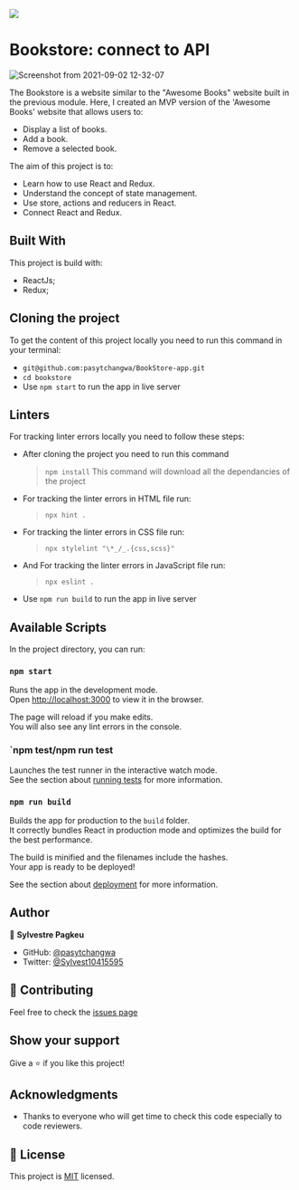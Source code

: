 ![](https://img.shields.io/badge/Microverse-blueviolet)

# Bookstore: connect to API

![Screenshot from 2021-09-02 12-32-07](https://user-images.githubusercontent.com/64914462/131820361-d7c56304-065a-443a-b94f-f4d6c8e92933.png)

The Bookstore is a website similar to the "Awesome Books" website built in the previous module. Here, I created an MVP version of the 'Awesome Books' website that allows users to:

- Display a list of books.
- Add a book.
- Remove a selected book.

The aim of this project is to:
- Learn how to use React and Redux.
- Understand the concept of state management.
- Use store, actions and reducers in React.
- Connect React and Redux.

## Built With

This project is build with:

- ReactJs;
- Redux;

## Cloning the project

To get the content of this project locally you need to run this command in your terminal:

- `git@github.com:pasytchangwa/BookStore-app.git`
- `cd bookstore`
- Use `npm start` to run the app in live server

## Linters

For tracking linter errors locally you need to follow these steps:

- After cloning the project you need to run this command

  > `npm install`
  > This command will download all the dependancies of the project

- For tracking the linter errors in HTML file run:

  > `npx hint .`

- For tracking the linter errors in CSS file run:

  > `npx stylelint "\*_/_.{css,scss}"`

- And For tracking the linter errors in JavaScript file run:

  > `npx eslint .`

- Use `npm run build` to run the app in live server

## Available Scripts

In the project directory, you can run:

### `npm start`

Runs the app in the development mode.\
Open [http://localhost:3000](http://localhost:3000) to view it in the browser.

The page will reload if you make edits.\
You will also see any lint errors in the console.

### `npm test/npm run test

Launches the test runner in the interactive watch mode.\
See the section about [running tests](https://facebook.github.io/create-react-app/docs/running-tests) for more information.

### `npm run build`

Builds the app for production to the `build` folder.\
It correctly bundles React in production mode and optimizes the build for the best performance.

The build is minified and the filenames include the hashes.\
Your app is ready to be deployed!

See the section about [deployment](https://facebook.github.io/create-react-app/docs/deployment) for more information.

## Author

👤 **Sylvestre Pagkeu**

- GitHub: [@pasytchangwa](https://github.com/pasytchangwa)
- Twitter: [@Sylvest10415595](https://twitter.com/Sylvest10415595)

## :handshake: Contributing

Feel free to check the [issues page](https://github.com/pasytchangwa/Math/issues)

## Show your support

Give a :star: if you like this project!

## Acknowledgments

- Thanks to everyone who will get time to check this code especially to code reviewers.

## 📝 License

This project is [MIT](./MIT.md) licensed.
